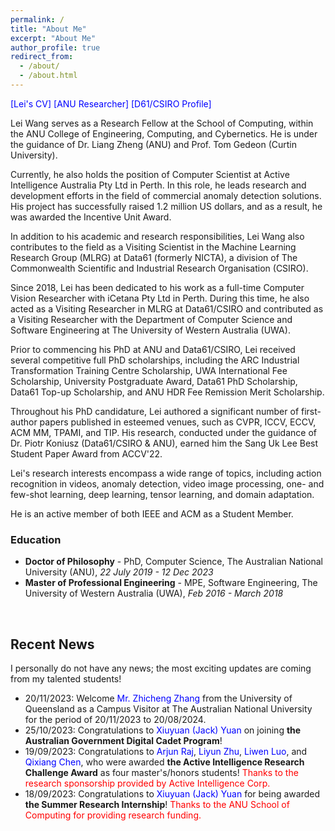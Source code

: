 ```yaml
---
permalink: /
title: "About Me"
excerpt: "About Me"
author_profile: true
redirect_from: 
  - /about/
  - /about.html
---
```



<style>
a:link {
  text-decoration: none;
}

a:visited {
  text-decoration: none;
}

a:hover {
  text-decoration: underline;
}

a:active {
  text-decoration: underline;
}
</style>

<!-- style="color: blue" -->

<a href="../files/lei-cv.pdf" style="color: blue">[Lei's CV]</a> <a href="https://researchers.anu.edu.au/researchers/wang-lxxxxxxx" style="color: blue"> [ANU Researcher]</a> <a href="https://people.csiro.au/W/L/lei-wang" style="color: blue">[D61/CSIRO Profile]</a>

Lei Wang serves as a Research Fellow at the School of Computing, within the ANU College of Engineering, Computing, and Cybernetics. He is under the guidance of [Dr. Liang Zheng](https://zheng-lab.cecs.anu.edu.au/) (ANU) and [Prof. Tom Gedeon](https://staffportal.curtin.edu.au/staff/profile/view/tom-gedeon-5e48a1fd/) (Curtin University).

Currently, he also holds the position of Computer Scientist at Active Intelligence Australia Pty Ltd in Perth. In this role, he leads research and development efforts in the field of commercial anomaly detection solutions. His project has successfully raised 1.2 million US dollars, and as a result, he was awarded the Incentive Unit Award.

In addition to his academic and research responsibilities, Lei Wang also contributes to the field as a Visiting Scientist in the Machine Learning Research Group (MLRG) at Data61 (formerly NICTA), a division of The Commonwealth Scientific and Industrial Research Organisation (CSIRO).

Since 2018, Lei has been dedicated to his work as a full-time Computer Vision Researcher with iCetana Pty Ltd in Perth. During this time, he also acted as a Visiting Researcher in MLRG at Data61/CSIRO and contributed as a Visiting Researcher with the Department of Computer Science and Software Engineering at The University of Western Australia (UWA).

Prior to commencing his PhD at ANU and Data61/CSIRO, Lei received several competitive full PhD scholarships, including the ARC Industrial Transformation Training Centre Scholarship, UWA International Fee Scholarship, University Postgraduate Award, Data61 PhD Scholarship, Data61 Top-up Scholarship, and ANU HDR Fee Remission Merit Scholarship.

Throughout his PhD candidature, Lei authored a significant number of first-author papers published in esteemed venues, such as CVPR, ICCV, ECCV, ACM MM, TPAMI, and TIP. His research, conducted under the guidance of [Dr. Piotr Koniusz](http://users.cecs.anu.edu.au/~koniusz/) (Data61/CSIRO & ANU), earned him the Sang Uk Lee Best Student Paper Award from ACCV'22.

Lei's research interests encompass a wide range of topics, including action recognition in videos, anomaly detection, video image processing, one- and few-shot learning, deep learning, tensor learning, and domain adaptation.

He is an active member of both IEEE and ACM as a Student Member.

<!-- Lei Wang is a Research Fellow with the School of Computing, ANU College of Engineering, Computing and Cybernetics under the supervision of [Dr. Liang Zheng](https://zheng-lab.cecs.anu.edu.au/) (ANU) and [Prof. Tom Gedeon](https://staffportal.curtin.edu.au/staff/profile/view/tom-gedeon-5e48a1fd/) (Curtin University).

He is currently also a Computer Scientist with the Active Intelligence Australia Pty Ltd, Perth. He leads the research and development of commercial anomaly detection solutions, and the project has raised 1.2 million US dollars. Since then, he has been granted the Incentive Unit Award. 

He is also a Visiting Scientist in the Machine Learning Research Group (MLRG) at Data61 (formerly NICTA), The Commonwealth Scientific and Industrial Research Organisation (CSIRO).

Since 2018, he has been a full-time Computer Vision Researcher with iCetana Pty Ltd in Perth. He was a Visiting Researcher in MLRG at Data61/CSIRO. He was also a Visiting Researcher with the Department of Computer Science and Software Engineering at The University of Western Australia (UWA).

Before starting his PhD at ANU and Data61/CSIRO, he was offered a number of competitive full PhD scholarships, including the ARC Industrial Transformation Training Centre Scholarship, UWA International Fee Scholarship, University Postgraduate Award, Data61 PhD Scholarship, Data61 Top-up Scholarship, and ANU HDR Fee Remission Merit Scholarship.

He has published a large number of first-author papers during his PhD candidature in high quality venues (Rank A* conferences or journals with impact factor > 10.0) including CVPR, ICCV, ECCV, ACM MM, TPAMI and TIP under the supervision of [Dr. Piotr Koniusz](http://users.cecs.anu.edu.au/~koniusz/) (Data61/CSIRO & ANU). He also received the Sang Uk Lee Best Student Paper Award from ACCV'22.

His research interests include action recognition in videos, anomaly detection, video image processing, one- and few-shot learning, deep learning, tensor learning and domain adaptation.

He is an IEEE Student Member and an ACM Student Member. -->

<!-- <p>&nbsp;</p> -->

<!-- Research interests
* Action recognition
* Anomaly detection
* Video image processing
* One- & few-shot learning
* Deep learning
* Tensor learning
* Domain adaptation -->



<!-- <p>&nbsp;</p> -->

<!-- <h2>Education</h2> -->
<h3>Education</h3>

* **Doctor of Philosophy** - PhD, Computer Science, The Australian National University (ANU)<!-- <sup>[1](#myfootnote1)</sup> -->, *22 July 2019 - 12 Dec 2023*
* **Master of Professional Engineering** - MPE, Software Engineering, The University of Western Australia (UWA)<!-- <sup>[2](#myfootnote2)</sup> -->, *Feb 2016 - March 2018*



<p>&nbsp;</p>

<h2>Recent News</h2>

I personally do not have any news; the most exciting updates are coming from my talented students!

- 20/11/2023: Welcome <font color="blue">Mr. Zhicheng Zhang</font> from the University of Queensland as a Campus Visitor at The Australian National University for the period of 20/11/2023 to 20/08/2024.
- 25/10/2023: Congratulations to <font color="blue">Xiuyuan (Jack) Yuan</font> on joining **the Australian Government Digital Cadet Program**!
- 19/09/2023: Congratulations to <font color="blue">Arjun Raj</font>, <font color="blue">Liyun Zhu</font>, <font color="blue">Liwen Luo</font>, and <font color="blue">Qixiang Chen</font>, who were awarded **the Active Intelligence Research Challenge Award** as four master's/honors students! <font color="red">Thanks to the research sponsorship provided by Active Intelligence Corp.</font>
- 18/09/2023: Congratulations to <font color="blue">Xiuyuan (Jack) Yuan</font> for being awarded **the Summer Research Internship**! <font color="red"> Thanks to the ANU School of Computing for providing research funding.</font>

<!-- - 01/08/2023: The Active Intelligence Research Challenge Award (Industry AIR Award) was established. -->

<!-- - 29/10/2023: I created the 'News' block on my personal website. -->



<!-- <h2>Related Links</h2> -->

<!-- <ul> -->
<!-- 	<li><a href="https://scholar.google.com/citations?user=VWCZLXgAAAAJ&amp;hl=en">Google Scholar</a></li> -->
<!--  <li><a href="https://cecc.anu.edu.au/people/lei-wang">Lei's ANU student profile</a></li> -->
<!--	<li><a href="https://researchers.anu.edu.au/researchers/wang-lxxxxxxx">Lei's ANU researcher profile</a></li> -->
<!--  <li><a href="https://people.csiro.au/W/L/lei-wang">Lei's CSIRO's Data61 profile</a></li> -->
<!-- </ul> -->

<!--<p>&nbsp;</p>

<a name="myfootnote1">1</a>: <font size="3" color="blue">ANU is ranked 27th in the world & 1st in Australia by the 2023 QS World University Rankings.</font>
<a name="myfootnote2">2</a>: <font size="3" color="blue">UWA is ranked 90th in the world & 7th in Australia by the 2023 QS World University Rankings.</font>-->

